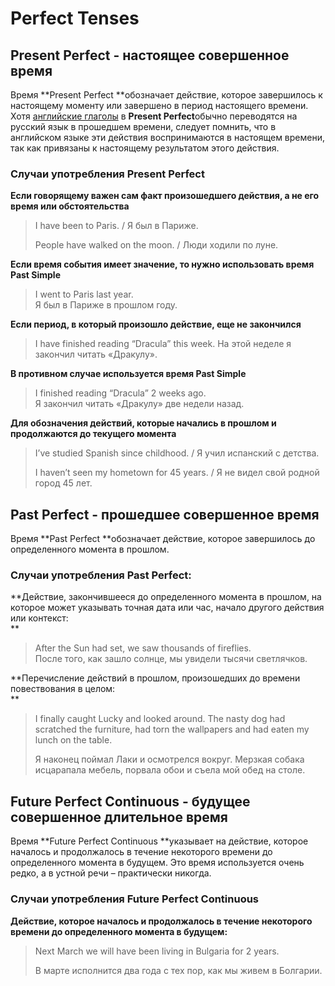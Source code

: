 # Perfect Tenses

## Present Perfect - настоящее совершенное время

Время **Present Perfect **обозначает действие, которое завершилось к настоящему моменту или завершено в период настоящего времени. Хотя [английские глаголы](https://www.native-english.ru/grammar/english-verbs) в **Present Perfect**обычно переводятся на русский язык в прошедшем времени, следует помнить, что в английском языке эти действия воспринимаются в настоящем времени, так как привязаны к настоящему результатом этого действия.

### **Случаи употребления Present Perfect**

**Если говорящему важен сам факт произошедшего действия, а не его время или обстоятельства**

> I have been to Paris. / Я был в Париже.
>
> People have walked on the moon. / Люди ходили по луне.

**Если время события имеет значение, то нужно использовать время Past Simple**

> I went to Paris last year.  
>  Я был в Париже в прошлом году.

**Если период, в который произошло действие, еще не закончился**

> I have finished reading “Dracula” this week.  На этой неделе я закончил читать «Дракулу».

**В противном случае используется время Past Simple**

> I finished reading “Dracula” 2 weeks ago.  
>  Я закончил читать «Дракулу» две недели назад.

**Для обозначения действий, которые начались в прошлом и продолжаются до текущего момента**

> I’ve studied Spanish since childhood. /  Я учил испанский с детства.
>
> I haven’t seen my hometown for 45 years. / Я не видел свой родной город 45 лет.

## Past Perfect - прошедшее совершенное время

Время **Past Perfect **обозначает действие, которое завершилось до определенного момента в прошлом.

### Случаи употребления Past Perfect:

**Действие, закончившееся до определенного момента в прошлом, на которое может указывать точная дата или час, начало другого действия или контекст:    
**

> After the Sun had set, we saw thousands of fireflies.  
>  После того, как зашло солнце, мы увидели тысячи светлячков.

**Перечисление действий в прошлом, произошедших до времени повествования в целом:    
**

> I finally caught Lucky and looked around. The nasty dog had scratched the furniture, had torn the wallpapers and had eaten my lunch on the table.
>
> Я наконец поймал Лаки и осмотрелся вокруг. Мерзкая собака исцарапала мебель, порвала обои и съела мой обед на столе.

## Future Perfect Continuous - будущее совершенное длительное время

Время **Future Perfect Continuous **указывает на действие, которое началось и продолжалось в течение некоторого времени до определенного момента в будущем. Это время используется очень редко, а в устной речи – практически никогда.

### Случаи употребления Future Perfect Continuous

**Действие, которое началось и продолжалось в течение некоторого времени до определенного момента в будущем:**

> Next March we will have been living in Bulgaria for 2 years.
>
> В марте исполнится два года с тех пор, как мы живем в Болгарии.



